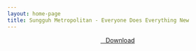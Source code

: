 ```yaml
---
layout: home-page
title: Sungguh Metropolitan - Everyone Does Everything New
---
```


<center>
<a href="https://drive.google.com/uc?authuser=0&id=1rFLGVlAHTBoUbwL8saMFqVVyBF1CRRrd&export=download" ><i class="fa fa-caret-down" aria-hidden="true"></i>&nbsp; &nbsp;Download</a>
</center>
